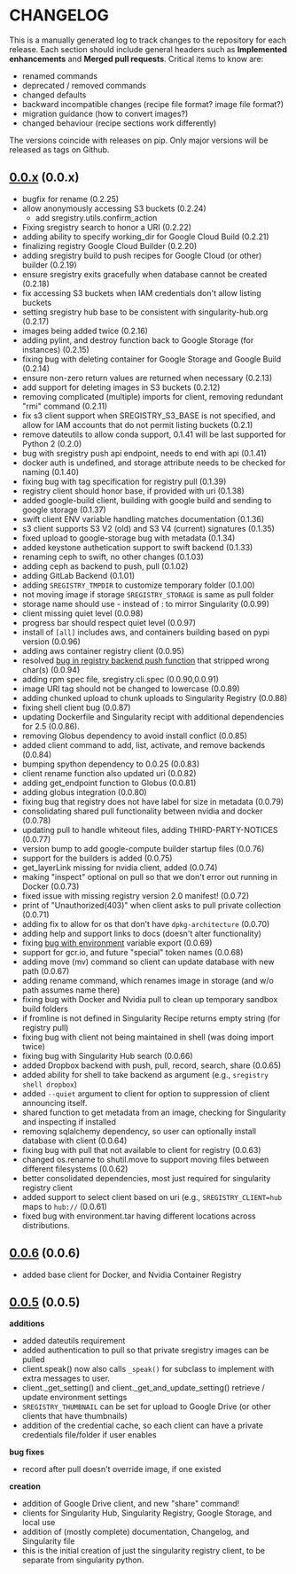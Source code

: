 # CHANGELOG

This is a manually generated log to track changes to the repository for each release. 
Each section should include general headers such as **Implemented enhancements** 
and **Merged pull requests**. Critical items to know are:

 - renamed commands
 - deprecated / removed commands
 - changed defaults
 - backward incompatible changes (recipe file format? image file format?)
 - migration guidance (how to convert images?)
 - changed behaviour (recipe sections work differently)

The versions coincide with releases on pip. Only major versions will be released as tags on Github.

## [0.0.x](https://github.com/singularityhub/sregistry-cli/tree/master) (0.0.x)
 - bugfix for rename (0.2.25)
 - allow anonymously accessing S3 buckets (0.2.24)
   - add sregistry.utils.confirm_action
 - Fixing sregistry search to honor a URI (0.2.22)
 - adding ability to specify working_dir for Google Cloud Build (0.2.21)
 - finalizing registry Google Cloud Builder (0.2.20)
 - adding sregistry build to push recipes for Google Cloud (or other) builder (0.2.19)
 - ensure sregistry exits gracefully when database cannot be created (0.2.18)
 - fix accessing S3 buckets when IAM credentials don't allow listing buckets
 - setting sregistry hub base to be consistent with singularity-hub.org (0.2.17)
 - images being added twice (0.2.16)
 - adding pylint, and destroy function back to Google Storage (for instances) (0.2.15)
 - fixing bug with deleting container for Google Storage and Google Build (0.2.14)
 - ensure non-zero return values are returned when necessary (0.2.13)
 - add support for deleting images in S3 buckets (0.2.12)
 - removing complicated (multiple) imports for client, removing redundant "rmi" command (0.2.11)
 - fix s3 client support when SREGISTRY_S3_BASE is not specified, and allow for IAM accounts that do not permit listing buckets (0.2.1)
 - remove dateutils to allow conda support, 0.1.41 will be last supported for Python 2 (0.2.0)
 - bug with sregistry push api endpoint, needs to end with api (0.1.41)
 - docker auth is undefined, and storage attribute needs to be checked for naming (0.1.40)
 - fixing bug with tag specification for registry pull (0.1.39)
 - registry client should honor base, if provided with uri (0.1.38)
 - added google-build client, building with google build and sending to google storage (0.1.37)
 - swift client ENV variable handling matches documentation (0.1.36)
 - s3 client supports S3 V2 (old) and S3 V4 (current) signatures (0.1.35)
 - fixed upload to google-storage bug with metadata (0.1.34)
 - added keystone authetication support to swift backend (0.1.33)
 - renaming ceph to swift, no other changes  (0.1.03)
 - adding ceph as backend to push, pull  (0.1.02)
 - adding GitLab Backend  (0.1.01)
 - adding `SREGISTRY_TMPDIR` to customize temporary folder  (0.1.00)
 - not moving image if storage `SREGISTRY_STORAGE` is same as pull folder
 - storage name should use - instead of : to mirror Singularity  (0.0.99)
 - client missing quiet level  (0.0.98)
 - progress bar should respect quiet level  (0.0.97)
 - install of `[all]` includes aws, and containers building based on pypi version  (0.0.96)
 - adding aws container registry client (0.0.95)
 - resolved [bug in registry backend push function](https://github.com/singularityhub/sregistry-cli/issues/137) that stripped wrong char(s) (0.0.94)
 - adding rpm spec file, sregistry.cli.spec (0.0.90,0.0.91)
 - image URI tag should not be changed to lowercase (0.0.89)
 - adding chunked upload to chunk uploads to Singularity Registry (0.0.88)
 - fixing shell client bug (0.0.87)
 - updating Dockerfile and Singularity recipt with additional dependencies for 2.5 (0.0.86).
 - removing Globus dependency to avoid install conflict (0.0.85)
 - added client command to add, list, activate, and remove backends (0.0.84)
 - bumping spython dependency to 0.0.25 (0.0.83)
 - client rename function also updated uri (0.0.82)
 - adding get_endpoint function to Globus (0.0.81)
 - adding globus integration (0.0.80)
 - fixing bug that registry does not have label for size in metadata (0.0.79)
 - consolidating shared pull functionality between nvidia and docker (0.0.78)
 - updating pull to handle whiteout files, adding THIRD-PARTY-NOTICES (0.0.77)
 - version bump to add google-compute builder startup files (0.0.76)
 - support for the builders is added (0.0.75)
 - get_layerLink missing for nvidia client, added (0.0.74)
 - making "inspect" optional on pull so that we don't error out running in Docker (0.0.73)
 - fixed issue with missing registry version 2.0 manifest! (0.0.72)
 - print of "Unauthorized(403)" when client asks to pull private collection (0.0.71)
 - adding fix to allow for os that don't have `dpkg-architecture` (0.0.70)
 - adding help and support links to docs (doesn't alter functionality)
 - fixing [bug with environment](https://github.com/singularityhub/sregistry-cli/issues/79) variable export (0.0.69)
 - support for gcr.io, and future "special" token names (0.0.68)
 - adding move (mv) command so client can update database with new path (0.0.67)
 - adding rename command, which renames image in storage (and w/o path assumes name there)
 - fixing bug with Docker and Nvidia pull to clean up temporary sandbox build folders
 - if fromline is not defined in Singularity Recipe returns empty string (for registry pull)
 - fixing bug with client not being maintained in shell (was doing import twice)
 - fixing bug with Singularity Hub search (0.0.66)
 - added Dropbox backend with push, pull, record, search, share (0.0.65)
 - added ability for shell to take backend as argument (e.g., `sregistry shell dropbox`)
 - added `--quiet` argument to client for option to suppression of client announcing itself.
 - shared function to get metadata from an image, checking for Singularity and inspecting if installed
 - removing sqlalchemy dependency, so user can optionally install database with client (0.0.64)
 - fixing bug with pull that not available to client for registry (0.0.63)
 - changed os.rename to shutil.move to support moving files between different filesystems (0.0.62)
 - better consolidated dependencies, most just required for singularity registry client
 - added support to select client based on uri (e.g., `SREGISTRY_CLIENT=hub` maps to `hub://` (0.0.61)
 - fixed bug with environment.tar having different locations across distributions.

## [0.0.6](https://pypi.python.org/pypi/sregistry/0.0.6) (0.0.6)
 - added base client for Docker, and Nvidia Container Registry

## [0.0.5](https://pypi.python.org/pypi/sregistry/0.0.5) (0.0.5)

**additions**
 - added dateutils requirement
 - added authentication to pull so that private sregistry images can be pulled
 - client.speak() now also calls `_speak()` for subclass to implement with extra messages to user.
 - client._get_setting() and client._get_and_update_setting() retrieve / update environment settings
 - `SREGISTRY_THUMBNAIL` can be set for upload to Google Drive (or other clients that have thumbnails)
 - addition of the credential cache, so each client can have a private credentials file/folder if user enables

**bug fixes**
 - record after pull doesn't override image, if one existed 

**creation**
 - addition of Google Drive client, and new "share" command!
 - clients for Singularity Hub, Singularity Registry, Google Storage, and local use
 - addition of (mostly complete) documentation, Changelog, and Singularity file
 - this is the initial creation of just the singularity registry client, to be separate from
singularity python.

